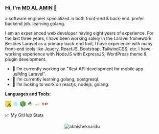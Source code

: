 ### Hi, I'm [MD AL AMIN](https://alamin.io/) 👋

a software engineer specialized in both front-end & back-end. prefer backend job. learning golang.

I am an experienced web developer having eight years of experience. For the last three years, I have been working solely in the Laravel framework. Besides Laravel as a primary back-end tool, I have experience with many front-end tools like Jquery, ReactJS, Bootstrap, TailwindCSS, etc. I have working experience with NodeJS with ExpressJS, WordPress theme & plugin development.


- 🔭 I’m currently working on "Rest API development for mobile app usiMng Laravel".
- 🌱 I’m currently learning golang, postgresql.
- 👯 I’m looking to work on reactjs, nodejs, golang.


**Languages and Tools:**  

<code><img height="20" src="https://raw.githubusercontent.com/github/explore/80688e429a7d4ef2fca1e82350fe8e3517d3494d/topics/javascript/javascript.png"></code>
<code><img height="20" src="https://raw.githubusercontent.com/github/explore/80688e429a7d4ef2fca1e82350fe8e3517d3494d/topics/react/react.png"></code>
<code><img height="20" src="https://raw.githubusercontent.com/github/explore/80688e429a7d4ef2fca1e82350fe8e3517d3494d/topics/nodejs/nodejs.png"></code>
<code><img height="20" src="https://raw.githubusercontent.com/github/explore/80688e429a7d4ef2fca1e82350fe8e3517d3494d/topics/python/python.png"></code>
<code><img height="20" src="https://raw.githubusercontent.com/github/explore/80688e429a7d4ef2fca1e82350fe8e3517d3494d/topics/mysql/mysql.png"></code>
<code><img height="20" src="https://raw.githubusercontent.com/github/explore/80688e429a7d4ef2fca1e82350fe8e3517d3494d/topics/git/git.png"></code>

📈 My GitHub Stats

<p align="center"> <img src="https://github-readme-stats.vercel.app/api?username=abhisheknaiidu&show_icons=true&theme=gotham" alt="abhisheknaiidu" />
